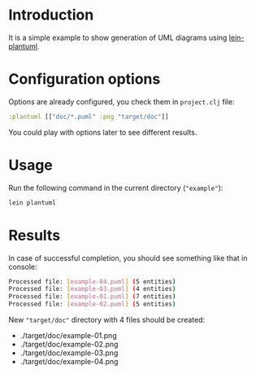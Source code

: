 
Introduction
============

It is a simple example to show generation of UML diagrams using [lein-plantuml](https://github.com/vbauer/lein-plantuml).


Configuration options
=====================

Options are already configured, you check them in `project.clj` file:

```clojure
:plantuml [["doc/*.puml" :png "target/doc"]]
```

You could play with options later to see different results.


Usage
=====

Run the following command in the current directory (`"example"`):

```bash
lein plantuml
```


Results
=======

In case of successful completion, you should see something like that in console:

```bash
Processed file: [example-04.puml] (5 entities)
Processed file: [example-03.puml] (4 entities)
Processed file: [example-01.puml] (7 entities)
Processed file: [example-02.puml] (5 entities)
```

New `"target/doc"` directory with 4 files should be created:

* ./target/doc/example-01.png
* ./target/doc/example-02.png
* ./target/doc/example-03.png
* ./target/doc/example-04.png
